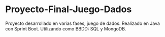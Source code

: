 # Proyecto-Final-Juego-Dados

Proyecto desarrollado en varias fases, juego de dados. Realizado en Java con Sprint Boot. Utilizando como BBDD: SQL y MongoDB.

